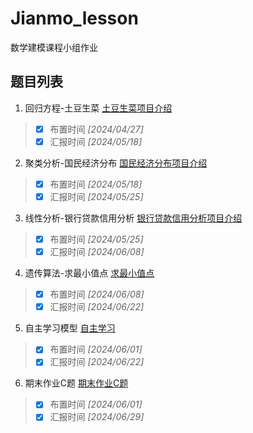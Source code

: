 # Jianmo_lesson
数学建模课程小组作业

## 题目列表
1. 回归方程-土豆生菜 [土豆生菜项目介绍](/土豆生菜/README.md)

>- [x] 布置时间   *[2024/04/27]*   
>- [x] 汇报时间   *[2024/05/18]* 

2. 聚类分析-国民经济分布 [国民经济分布项目介绍](/国民经济分布/README.md)
>- [x] 布置时间   *[2024/05/18]*   
>- [x] 汇报时间   *[2024/05/25]*

3. 线性分析-银行贷款信用分析 [银行贷款信用分析项目介绍](/银行贷款信用分析/README.md)
>- [x] 布置时间   *[2024/05/25]*   
>- [x] 汇报时间   *[2024/06/08]*

4. 遗传算法-求最小值点 [求最小值点](/求最小值点/README.md)
>- [x] 布置时间   *[2024/06/08]*   
>- [x] 汇报时间   *[2024/06/22]*

5. 自主学习模型 [自主学习](/自主学习/README.md)
>- [x] 布置时间   *[2024/06/01]*   
>- [x] 汇报时间   *[2024/06/22]*

6. 期末作业C题 [期末作业C题](/期末赛题/README.md)
>- [x] 布置时间   *[2024/06/01]*   
>- [x] 汇报时间   *[2024/06/29]*

